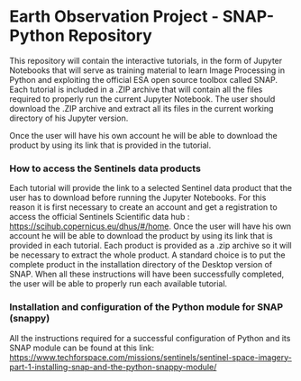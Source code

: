 # Earth Observation Project - SNAP-Python Repository

This repository will contain the interactive tutorials, in the form of Jupyter Notebooks that will serve as training material to learn Image Processing in Python and exploiting the official ESA open source toolbox called SNAP.
Each tutorial is included in a .ZIP archive that will contain all the files required to properly run the current Jupyter Notebook. 
The user should download the .ZIP archive and extract all its files in the current working directory of his Jupyter version.

Once the user will have his own account he will be able to download the product by using its link that is provided in the tutorial.
### How to access the Sentinels data products

Each tutorial will provide the link to a selected Sentinel data product that the user has to download  before running the Jupyter Notebooks. For this reason it is first necessary to create an account and get a registration to access the official Sentinels Scientific data hub : https://scihub.copernicus.eu/dhus/#/home.
Once the user will have his own account he will be able to download the product by using its link that is provided in each tutorial.
Each product is provided as a .zip archive so it will be necessary to extract the whole product. A standard choice is to put the complete product in the installation directory of the Desktop version of SNAP.
When all these instructions will have been successfully completed, the user will be able to properly run each available tutorial.

### Installation and configuration of the Python module for SNAP (snappy)

All the instructions required for a successful configuration of Python and its SNAP module can be found at this link: 
https://www.techforspace.com/missions/sentinels/sentinel-space-imagery-part-1-installing-snap-and-the-python-snappy-module/
